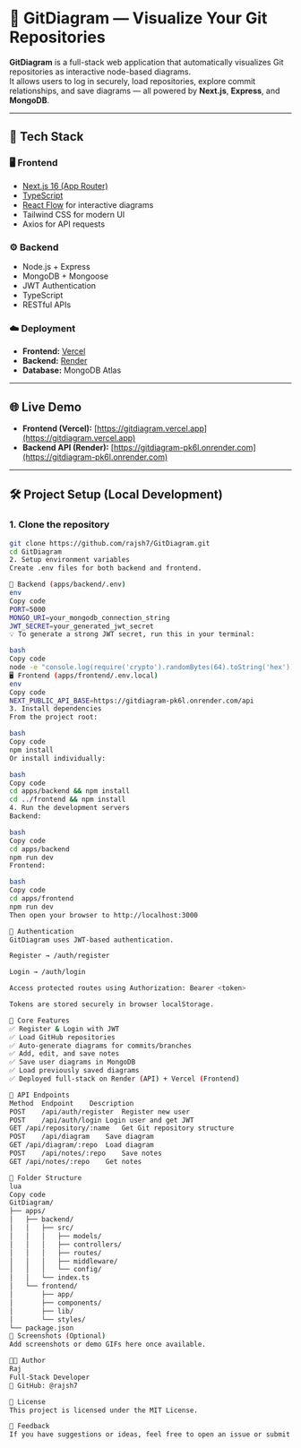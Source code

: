 # 🧩 GitDiagram — Visualize Your Git Repositories

**GitDiagram** is a full-stack web application that automatically visualizes Git repositories as interactive node-based diagrams.  
It allows users to log in securely, load repositories, explore commit relationships, and save diagrams — all powered by **Next.js**, **Express**, and **MongoDB**.

---

## 🚀 Tech Stack

### 🖥️ Frontend
- [Next.js 16 (App Router)](https://nextjs.org/)
- [TypeScript](https://www.typescriptlang.org/)
- [React Flow](https://reactflow.dev/) for interactive diagrams
- Tailwind CSS for modern UI
- Axios for API requests

### ⚙️ Backend
- Node.js + Express
- MongoDB + Mongoose
- JWT Authentication
- TypeScript
- RESTful APIs

### ☁️ Deployment
- **Frontend:** [Vercel](https://vercel.com)
- **Backend:** [Render](https://render.com)
- **Database:** MongoDB Atlas

---

## 🌐 Live Demo

- **Frontend (Vercel):** [https://gitdiagram.vercel.app](https://gitdiagram.vercel.app)
- **Backend API (Render):** [https://gitdiagram-pk6l.onrender.com](https://gitdiagram-pk6l.onrender.com)

---

## 🛠️ Project Setup (Local Development)

### 1. Clone the repository

```bash
git clone https://github.com/rajsh7/GitDiagram.git
cd GitDiagram
2. Setup environment variables
Create .env files for both backend and frontend.

🧩 Backend (apps/backend/.env)
env
Copy code
PORT=5000
MONGO_URI=your_mongodb_connection_string
JWT_SECRET=your_generated_jwt_secret
💡 To generate a strong JWT secret, run this in your terminal:

bash
Copy code
node -e "console.log(require('crypto').randomBytes(64).toString('hex'))"
🖥️ Frontend (apps/frontend/.env.local)
env
Copy code
NEXT_PUBLIC_API_BASE=https://gitdiagram-pk6l.onrender.com/api
3. Install dependencies
From the project root:

bash
Copy code
npm install
Or install individually:

bash
Copy code
cd apps/backend && npm install
cd ../frontend && npm install
4. Run the development servers
Backend:

bash
Copy code
cd apps/backend
npm run dev
Frontend:

bash
Copy code
cd apps/frontend
npm run dev
Then open your browser to http://localhost:3000

🔐 Authentication
GitDiagram uses JWT-based authentication.

Register → /auth/register

Login → /auth/login

Access protected routes using Authorization: Bearer <token>

Tokens are stored securely in browser localStorage.

🧠 Core Features
✅ Register & Login with JWT
✅ Load GitHub repositories
✅ Auto-generate diagrams for commits/branches
✅ Add, edit, and save notes
✅ Save user diagrams in MongoDB
✅ Load previously saved diagrams
✅ Deployed full-stack on Render (API) + Vercel (Frontend)

🧩 API Endpoints
Method	Endpoint	Description
POST	/api/auth/register	Register new user
POST	/api/auth/login	Login user and get JWT
GET	/api/repository/:name	Get Git repository structure
POST	/api/diagram	Save diagram
GET	/api/diagram/:repo	Load diagram
POST	/api/notes/:repo	Save notes
GET	/api/notes/:repo	Get notes

🧱 Folder Structure
lua
Copy code
GitDiagram/
├── apps/
│   ├── backend/
│   │   ├── src/
│   │   │   ├── models/
│   │   │   ├── controllers/
│   │   │   ├── routes/
│   │   │   ├── middleware/
│   │   │   └── config/
│   │   └── index.ts
│   └── frontend/
│       ├── app/
│       ├── components/
│       ├── lib/
│       └── styles/
└── package.json
📸 Screenshots (Optional)
Add screenshots or demo GIFs here once available.

👨‍💻 Author
Raj
Full-Stack Developer
🔗 GitHub: @rajsh7

🪪 License
This project is licensed under the MIT License.

💬 Feedback
If you have suggestions or ideas, feel free to open an issue or submit a pull request!